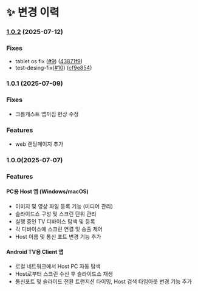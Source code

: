 # ✨ 변경 이력
### [1.0.2](https://github.com/cksrlcks/easy-display-turbo/compare/v1.0.1...v1.0.2) (2025-07-12)


### Fixes

* tablet os fix ([#9](https://github.com/cksrlcks/easy-display-turbo/issues/9)) ([43871f9](https://github.com/cksrlcks/easy-display-turbo/commit/43871f943e3217c1bae6e40d8a139f86cd90988f))
* test-desing-fix([#10](https://github.com/cksrlcks/easy-display-turbo/issues/10)) ([cf9e854](https://github.com/cksrlcks/easy-display-turbo/commit/cf9e85438a0b66719d0d21e1148f31bf1f7cce92))

### 1.0.1 (2025-07-09)

### Fixes

- 크롬캐스트 앱꺼짐 현상 수정

### Features

- web 랜딩페이지 추가

### 1.0.0(2025-07-07)

### Features

#### PC용 Host 앱 (Windows/macOS)

- 이미지 및 영상 파일 등록 기능 (미디어 관리)
- 슬라이드쇼 구성 및 스크린 단위 관리
- 실행 중인 TV 디바이스 탐색 및 등록
- 각 디바이스에 스크린 연결 및 송출 제어
- Host 이름 및 통신 포트 변경 기능 추가

#### Android TV용 Client 앱

- 로컬 네트워크에서 Host PC 자동 탐색
- Host로부터 스크린 수신 후 슬라이드쇼 재생
- 통신포트 및 슬라이드 전환 트랜지션 타이밍, Host 검색 타임아웃 변경 기능 추가
